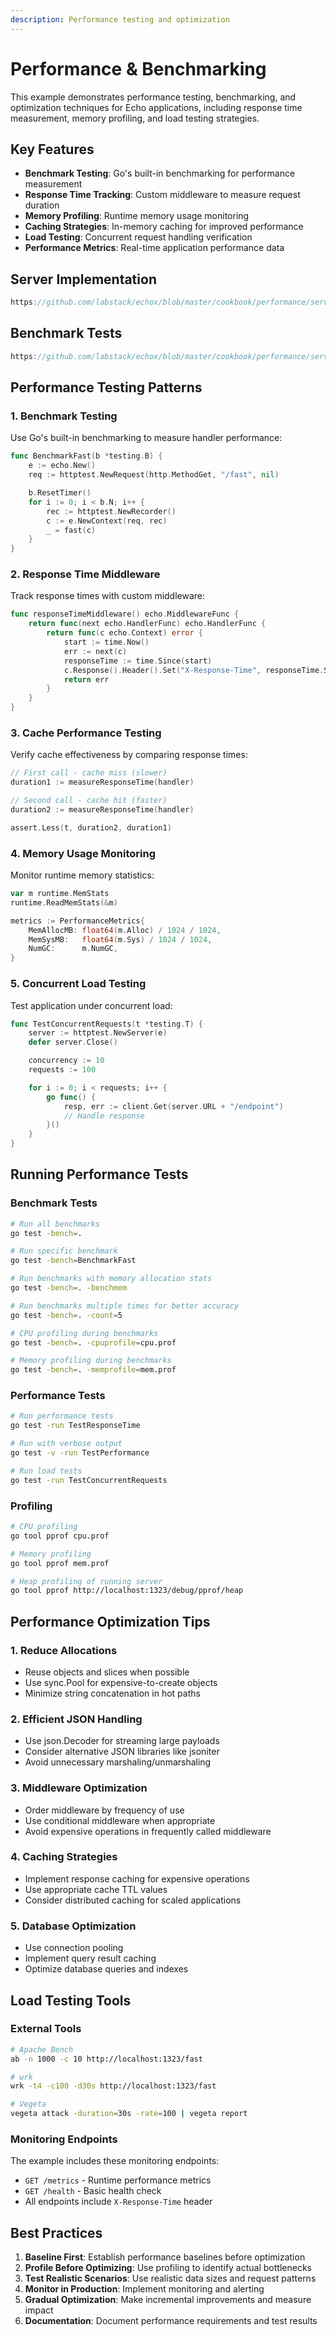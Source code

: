 ```yaml
---
description: Performance testing and optimization
---
```


# Performance & Benchmarking

This example demonstrates performance testing, benchmarking, and optimization techniques for Echo applications, including response time measurement, memory profiling, and load testing strategies.

## Key Features

- **Benchmark Testing**: Go's built-in benchmarking for performance measurement
- **Response Time Tracking**: Custom middleware to measure request duration
- **Memory Profiling**: Runtime memory usage monitoring
- **Caching Strategies**: In-memory caching for improved performance
- **Load Testing**: Concurrent request handling verification
- **Performance Metrics**: Real-time application performance data

## Server Implementation

```go reference
https://github.com/labstack/echox/blob/master/cookbook/performance/server.go
```

## Benchmark Tests

```go reference
https://github.com/labstack/echox/blob/master/cookbook/performance/server_test.go
```

## Performance Testing Patterns

### 1. Benchmark Testing

Use Go's built-in benchmarking to measure handler performance:

```go
func BenchmarkFast(b *testing.B) {
    e := echo.New()
    req := httptest.NewRequest(http.MethodGet, "/fast", nil)

    b.ResetTimer()
    for i := 0; i < b.N; i++ {
        rec := httptest.NewRecorder()
        c := e.NewContext(req, rec)
        _ = fast(c)
    }
}
```

### 2. Response Time Middleware

Track response times with custom middleware:

```go
func responseTimeMiddleware() echo.MiddlewareFunc {
    return func(next echo.HandlerFunc) echo.HandlerFunc {
        return func(c echo.Context) error {
            start := time.Now()
            err := next(c)
            responseTime := time.Since(start)
            c.Response().Header().Set("X-Response-Time", responseTime.String())
            return err
        }
    }
}
```

### 3. Cache Performance Testing

Verify cache effectiveness by comparing response times:

```go
// First call - cache miss (slower)
duration1 := measureResponseTime(handler)

// Second call - cache hit (faster)
duration2 := measureResponseTime(handler)

assert.Less(t, duration2, duration1)
```

### 4. Memory Usage Monitoring

Monitor runtime memory statistics:

```go
var m runtime.MemStats
runtime.ReadMemStats(&m)

metrics := PerformanceMetrics{
    MemAllocMB: float64(m.Alloc) / 1024 / 1024,
    MemSysMB:   float64(m.Sys) / 1024 / 1024,
    NumGC:      m.NumGC,
}
```

### 5. Concurrent Load Testing

Test application under concurrent load:

```go
func TestConcurrentRequests(t *testing.T) {
    server := httptest.NewServer(e)
    defer server.Close()

    concurrency := 10
    requests := 100

    for i := 0; i < requests; i++ {
        go func() {
            resp, err := client.Get(server.URL + "/endpoint")
            // Handle response
        }()
    }
}
```

## Running Performance Tests

### Benchmark Tests
```bash
# Run all benchmarks
go test -bench=.

# Run specific benchmark
go test -bench=BenchmarkFast

# Run benchmarks with memory allocation stats
go test -bench=. -benchmem

# Run benchmarks multiple times for better accuracy
go test -bench=. -count=5

# CPU profiling during benchmarks
go test -bench=. -cpuprofile=cpu.prof

# Memory profiling during benchmarks
go test -bench=. -memprofile=mem.prof
```

### Performance Tests
```bash
# Run performance tests
go test -run TestResponseTime

# Run with verbose output
go test -v -run TestPerformance

# Run load tests
go test -run TestConcurrentRequests
```

### Profiling
```bash
# CPU profiling
go tool pprof cpu.prof

# Memory profiling
go tool pprof mem.prof

# Heap profiling of running server
go tool pprof http://localhost:1323/debug/pprof/heap
```

## Performance Optimization Tips

### 1. Reduce Allocations
- Reuse objects and slices when possible
- Use sync.Pool for expensive-to-create objects
- Minimize string concatenation in hot paths

### 2. Efficient JSON Handling
- Use json.Decoder for streaming large payloads
- Consider alternative JSON libraries like jsoniter
- Avoid unnecessary marshaling/unmarshaling

### 3. Middleware Optimization
- Order middleware by frequency of use
- Use conditional middleware when appropriate
- Avoid expensive operations in frequently called middleware

### 4. Caching Strategies
- Implement response caching for expensive operations
- Use appropriate cache TTL values
- Consider distributed caching for scaled applications

### 5. Database Optimization
- Use connection pooling
- Implement query result caching
- Optimize database queries and indexes

## Load Testing Tools

### External Tools
```bash
# Apache Bench
ab -n 1000 -c 10 http://localhost:1323/fast

# wrk
wrk -t4 -c100 -d30s http://localhost:1323/fast

# Vegeta
vegeta attack -duration=30s -rate=100 | vegeta report
```

### Monitoring Endpoints

The example includes these monitoring endpoints:
- `GET /metrics` - Runtime performance metrics
- `GET /health` - Basic health check
- All endpoints include `X-Response-Time` header

## Best Practices

1. **Baseline First**: Establish performance baselines before optimization
2. **Profile Before Optimizing**: Use profiling to identify actual bottlenecks
3. **Test Realistic Scenarios**: Use realistic data sizes and request patterns
4. **Monitor in Production**: Implement monitoring and alerting
5. **Gradual Optimization**: Make incremental improvements and measure impact
6. **Documentation**: Document performance requirements and test results